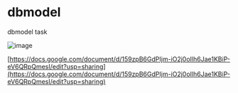 # dbmodel

dbmodel task

![image](https://user-images.githubusercontent.com/77113035/146685207-1f00a504-f908-4de6-bf8c-955a5219b2c9.png)

[https://docs.google.com/document/d/159zpB6GdPIjm-iO2j0oIlh6Jae1KBiP-eV6QRpQmesI/edit?usp=sharing](https://docs.google.com/document/d/159zpB6GdPIjm-iO2j0oIlh6Jae1KBiP-eV6QRpQmesI/edit?usp=sharing)
